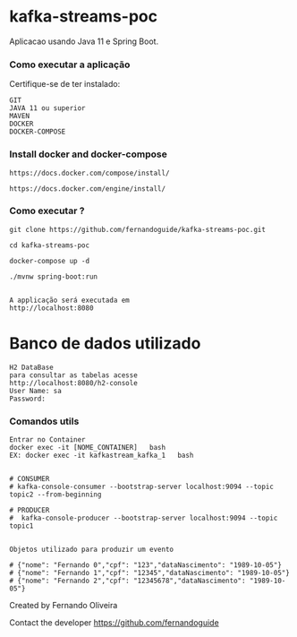 # kafka-streams-poc

Aplicacao usando Java 11 e Spring Boot.

### Como executar a aplicação
Certifique-se de ter instalado:
```
GIT
JAVA 11 ou superior
MAVEN 
DOCKER
DOCKER-COMPOSE
```
### Install docker and docker-compose

`````
https://docs.docker.com/compose/install/

https://docs.docker.com/engine/install/

`````

### Como executar ?
```
git clone https://github.com/fernandoguide/kafka-streams-poc.git

cd kafka-streams-poc

docker-compose up -d

./mvnw spring-boot:run


A applicação será executada em 
http://localhost:8080
```

# Banco de dados utilizado

```
H2 DataBase
para consultar as tabelas acesse 
http://localhost:8080/h2-console
User Name: sa
Password: 
```


### Comandos utils

```
Entrar no Container
docker exec -it [NOME_CONTAINER]   bash 
EX: docker exec -it kafkastream_kafka_1   bash 


# CONSUMER
# kafka-console-consumer --bootstrap-server localhost:9094 --topic topic2 --from-beginning

# PRODUCER
#  kafka-console-producer --bootstrap-server localhost:9094 --topic topic1


Objetos utilizado para produzir um evento

# {"nome": "Fernando 0","cpf": "123","dataNascimento": "1989-10-05"}
# {"nome": "Fernando 1","cpf": "12345","dataNascimento": "1989-10-05"}
# {"nome": "Fernando 2","cpf": "12345678","dataNascimento": "1989-10-05"}

```


Created by Fernando Oliveira

Contact the developer https://github.com/fernandoguide